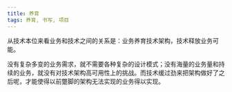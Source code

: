 ```yaml
---
title: 养育
tags: 养育, 书写, 项目
---
```



从技术本位来看业务和技术之间的关系是：业务养育技术架构，技术释放业务可能。

没有复杂多变的业务需求，就不需要各种复杂的设计模式；没有海量的业务量和持续的业务，就没有对技术架构高可用性上的挑战。而技术缓过劲来把架构做好了之后呢，才能使得以前蹩脚的架构无法实现的业务得以实现。


